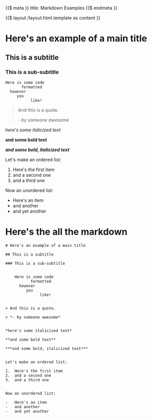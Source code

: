 {{$ meta }}
title: Markdown Examples
{{$ endmeta }}

{{$ layout /layout.html.template as content }}

# Here's an example of a main title

## This is a subtitle

### This is a sub-subtitle 


    Here is some code
           formatted
      however
         you
               like!


> And this is a quote. 

> *- by someone awesome*


*here's some italicized text*

**and some bold text**

***and some bold, italicized text***


Let's make an ordered list:

1.  Here's the first item
2.  and a second one
3.  and a third one


Now an unordered list:

-   Here's an item
-   and another
-   and yet another


# Here's the all the markdown


    # Here's an example of a main title

    ## This is a subtitle

    ### This is a sub-subtitle 


        Here is some code
               formatted
          however
             you
                   like!


    > And this is a quote. 

    > *- by someone awesome*


    *here's some italicized text*

    **and some bold text**

    ***and some bold, italicized text***


    Let's make an ordered list:

    1.  Here's the first item
    2.  and a second one
    3.  and a third one


    Now an unordered list:

    -   Here's an item
    -   and another
    -   and yet another



